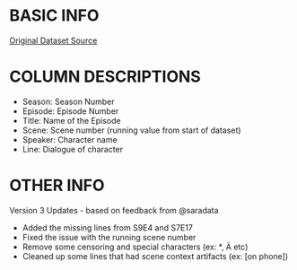 # BASIC INFO

[Original Dataset Source](https://www.kaggle.com/datasets/nasirkhalid24/the-office-us-complete-dialoguetranscript)


# COLUMN DESCRIPTIONS

- Season: 	Season Number
- Episode: 	Episode Number
- Title: 	Name of the Episode
- Scene: 	Scene number (running value from start of dataset)
- Speaker: 	Character name
- Line: 	Dialogue of character


# OTHER INFO

Version 3 Updates - based on feedback from @saradata

- Added the missing lines from S9E4 and S7E17
- Fixed the issue with the running scene number
- Remove some censoring and special characters (ex: *, Ä etc)
- Cleaned up some lines that had scene context artifacts (ex: [on phone])
